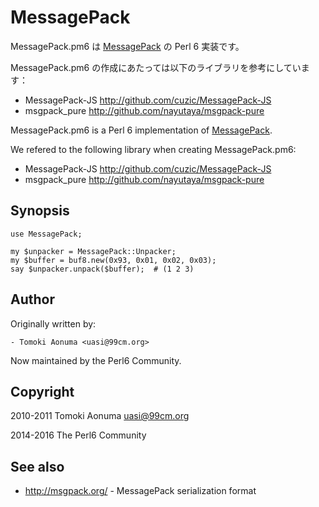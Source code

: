 # MessagePack

MessagePack.pm6 は [MessagePack](http://msgpack.org/) の Perl 6 実装です。

MessagePack.pm6 の作成にあたっては以下のライブラリを参考にしています：

  - MessagePack-JS http://github.com/cuzic/MessagePack-JS
  - msgpack_pure   http://github.com/nayutaya/msgpack-pure

MessagePack.pm6 is a Perl 6 implementation of
[MessagePack](http://msgpack.org/).

We refered to the following library when creating MessagePack.pm6:

  - MessagePack-JS http://github.com/cuzic/MessagePack-JS
  - msgpack_pure   http://github.com/nayutaya/msgpack-pure

## Synopsis

    use MessagePack;

    my $unpacker = MessagePack::Unpacker;
    my $buffer = buf8.new(0x93, 0x01, 0x02, 0x03);
    say $unpacker.unpack($buffer);  # (1 2 3)

## Author

Originally written by:

    - Tomoki Aonuma <uasi@99cm.org>

Now maintained by the Perl6 Community.

## Copyright

2010-2011 Tomoki Aonuma <uasi@99cm.org>

2014-2016 The Perl6 Community

## See also

  - http://msgpack.org/ - MessagePack serialization format
